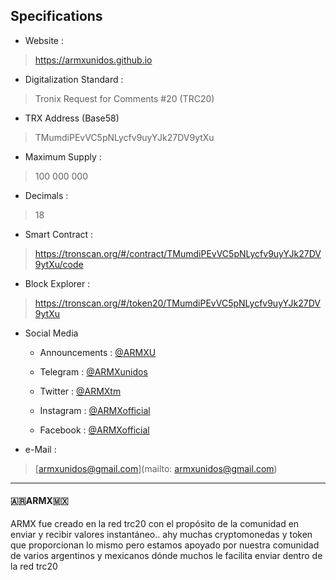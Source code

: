 
## Specifications

- Website :
> https://armxunidos.github.io

- Digitalization Standard :
> Tronix Request for Comments #20 (TRC20)

- TRX Address (Base58)
> TMumdiPEvVC5pNLycfv9uyYJk27DV9ytXu

- Maximum Supply :
> 100 000 000

- Decimals :
> 18

- Smart Contract :
> https://tronscan.org/#/contract/TMumdiPEvVC5pNLycfv9uyYJk27DV9ytXu/code

- Block Explorer :
> https://tronscan.org/#/token20/TMumdiPEvVC5pNLycfv9uyYJk27DV9ytXu

- Social Media
  - Announcements : [@ARMXU](https://t.me/ARMXU)

  - Telegram : [@ARMXunidos](https://t.me/ARMXunidos)

  - Twitter : [@ARMXtm](https://twitter.com/ARMXtm)

  - Instagram : [@ARMXofficial](https://instagram.com/ARMXofficial)

  - Facebook : [@ARMXofficial](https://www.facebook.com/ARMXofficial)

- e-Mail :
> [armxunidos@gmail.com](mailto: armxunidos@gmail.com)

----


#### 🇦🇷ARMX🇲🇽 
ARMX fue creado en la red trc20 con el propósito de la comunidad en enviar y recibir valores instantáneo.. ahy muchas cryptomonedas y token que proporcionan lo mismo pero estamos apoyado por nuestra comunidad de varios argentinos y mexicanos dónde muchos le facilita enviar dentro de la red trc20
